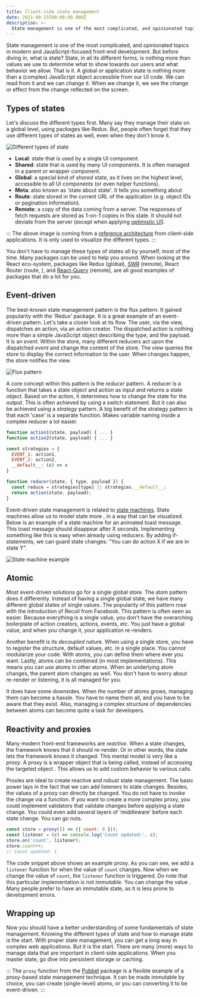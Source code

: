 ```yaml
---
title: Client-side state management
date: 2021-08-25T00:00:00.000Z
description: >-
  State management is one of the most complicated, and opinionated topics in modern and JavaScript-focused front-end development. Let's make it easier.
---
```


State management is one of the most complicated, and opinionated topics in modern and JavaScript-focused front-end development. But before diving in, what is state? State, in all its different forms, is nothing more than values we use to determine what to show towards our users and what behavior we allow. That is it. A global or application state is nothing more than a (complex) JavaScript object accessible from our UI code. We can read from it and we can change it. When we change it, we see the change or effect from the change reflected on the screen. 

## Types of states
Let's discuss the different types first. Many say they manage their state on a global level, using packages like Redux. But, people often forget that they use different types of states as well, even when they don't know it. 
 
![Different types of state](/img/types-of-state.png 'Different types of state')

- **Local**: state that is used by a single UI component.
- **Shared**: state that is used by many UI components. It is often managed in a parent or wrapper component. 
- **Global**: a special kind of *shared* state, as it lives on the highest level, accessible to all UI components (or even helper functions). 
- **Meta**: also known as 'state about state'. It tells you something about 
- **Route**: state stored in the current URL of the application (e.g. object IDs or pagination information).
- **Remote**: a copy of the data coming from a server. The responses of fetch requests are stored as 1-on-1 copies in this state. It should not deviate from the server (except when applying [optimistic UI](https://www.smashingmagazine.com/2016/11/true-lies-of-optimistic-user-interfaces/)). 

:::
The above image is coming from a [reference architecture](https://github.com/crinklesio/reference-architecture) from client-side applications. It is only used to visualize the different types.
:::

You don't have to manage these types of states all by yourself, most of the time. Many packages can be used to help you around. When looking at the React eco-system, packages like Redux (global), [SWR](https://swr.vercel.app/) (remote), React Router (route, ), and [React-Query](https://react-query.tanstack.com/) (remote), are all good examples of packages that do a lot for you. 

## Event-driven
The best-known state management pattern is the flux pattern. It gained popularity with the 'Redux' package. It is a great example of an event-driven pattern. Let's take a closer look at its flow. The user, via the view, dispatches an action, via an action creator. The dispatched action is nothing more than a simple JavaScript object describing the type, and the payload. It is an *event*. Within the store, many different reducers act upon the dispatched *event* and change the content of the store. The view queries the store to display the correct information to the user. When changes happen, the store notifies the view.

![Flux pattern](/img/flux-pattern.png)

A core concept within this pattern is the *reducer* pattern. A reducer is a function that takes a state object and action as input and returns a state object. Based on the action, it determines how to change the state for the output. This is often achieved by using a switch statement. But it can also be achieved using a *strategy* pattern. A big benefit of the strategy pattern is that each 'case' is a separate function. Makes variable naming inside a complex reducer a lot easier.

```js
function action1(state, payload) { ... }
function action2(state, payload) { ... }

const strategies = {
  EVENT_1: action1,
  EVENT_2: action2,
  __default__: (s) => s
}

function reducer(state, { type, payload }) {
  const reduce = strategies[type] || strategies.__default__;
  return action(state, payload);
}
```

Event-driven state management is related to [state machines](https://statecharts.dev/). State machines allow us to model state more , in a way that can be visualized. Below is an example of a state machine for an animated toast message. This toast message should disappear after X seconds. Implementing something like this is easy when already using reducers. By adding if-statements, we can guard state changes: "You can do action X if we are in state Y". 

![State machine example](/img/state-machine.png)

## Atomic
Most event-driven solutions go for a single global store. The atom pattern does it differently. Instead of having a single global state, we have many different global states of single values. The popularity of this pattern rose with the introduction of Recoil from Facebook. This pattern is often seen as easier. Because everything is a single value, you don't have the overarching boilerplate of action creators, actions, events, etc. You just have a global value, and when you change it, your application re-renders. 

Another benefit is its *decoupled* nature. When using a single store, you have to register the structure, default values, etc. in a single place. You cannot modularize your code. With atoms, you can define them where ever you want. Lastly, atoms can be combined (in most implementations). This means you can use atoms in other atoms. When an underlying atom changes, the parent atom changes as well. You don't have to worry about re-render or listening, it is all managed for you. 

It does have some downsides. When the number of atoms grows, managing them can become a hassle. You have to name them all, and you have to be aware that they exist. Also, managing a complex structure of dependencies between atoms can become quite a task for developers. 

## Reactivity and proxies
Many modern front-end frameworks are *reactive*. When a state changes, the framework knows that it should re-render. Or in other words, the state lets the framework knows it changed. This mental model is very like a *proxy*. A proxy is a wrapper object that is being called, instead of accessing the targeted object . This allows us to add custom behavior to various calls. 

Proxies are ideal to create reactive and robust state management. The basic power lays in the fact that we can add listeners to state changes. Besides, the values of a proxy can directly be changed. You do not have to invoke the change via a function. If you want to create a more complex proxy, you could implement validators that validate changes before applying a state change. You could even add several layers of 'middleware' before each state change. You can go nuts. 

```js 
const store = proxy(() => ({ count: 0 }));
const listener = (c) => console.log('Count updated:', c);
store.on('count', listener);
store.count++;
// Count updated: 1
``` 

The code snippet above shows an example proxy. As you can see, we add a `listener` function for when the value of `count` changes. Now when we change the value of `count`, the `listener` function is triggered. Do note that this particular implementation is not *immutable*. You can change the value . Many people prefer to have an immutable state, as it is less prone to development errors. 

## Wrapping up
Now you should have a better understanding of some fundamentals of state management. Knowing the different types of state and how to manage state is the start. With proper state management, you can get a long way in complex web applications. But it is the start. There are many (more) ways to manage data that are important in client-side applications. When you master state, go dive into persistent storage or caching.    

:::
The `proxy` function from the [Pubbel](https://github.com/crinklesio/pubbel#proxy-store) package is a flexible example of a proxy-based state management technique. It can be made immutable by choice, you can create (single-level) atoms, or you can converting it to be event-driven.
:::
